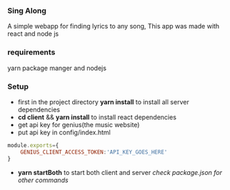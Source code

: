 ### Sing Along
A simple webapp for finding lyrics to any song,
This app was made with react and node js
### requirements
yarn package manger and nodejs
### **Setup**
* first in the project directory **yarn install**
to install all server dependencies
* **cd client** && **yarn install**
to install react dependencies
* get api key for genius(the music website)
* put api key in config/index.html 
```javaScript 
module.exports={
    GENIUS_CLIENT_ACCESS_TOKEN:'API_KEY_GOES_HERE'
}
```

* **yarn startBoth** to start both client and server
_check package.json for other commands_
